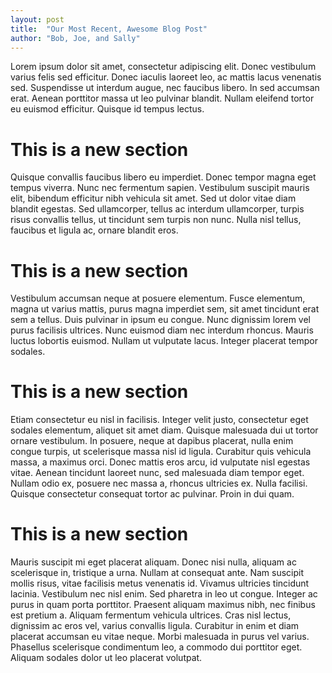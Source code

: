 ```yaml
---
layout: post
title:  "Our Most Recent, Awesome Blog Post"
author: "Bob, Joe, and Sally"
---
```


Lorem ipsum dolor sit amet, consectetur adipiscing elit. Donec vestibulum varius felis sed efficitur. Donec iaculis laoreet leo, ac mattis lacus venenatis sed. Suspendisse ut interdum augue, nec faucibus libero. In sed accumsan erat. Aenean porttitor massa ut leo pulvinar blandit. Nullam eleifend tortor eu euismod efficitur. Quisque id tempus lectus.
<!-- end excerpt -->

# This is a new section

Quisque convallis faucibus libero eu imperdiet. Donec tempor magna eget tempus viverra. Nunc nec fermentum sapien. Vestibulum suscipit mauris elit, bibendum efficitur nibh vehicula sit amet. Sed ut dolor vitae diam blandit egestas. Sed ullamcorper, tellus ac interdum ullamcorper, turpis risus convallis tellus, ut tincidunt sem turpis non nunc. Nulla nisl tellus, faucibus et ligula ac, ornare blandit eros.

# This is a new section

Vestibulum accumsan neque at posuere elementum. Fusce elementum, magna ut varius mattis, purus magna imperdiet sem, sit amet tincidunt erat sem a tellus. Duis pulvinar in ipsum eu congue. Nunc dignissim lorem vel purus facilisis ultrices. Nunc euismod diam nec interdum rhoncus. Mauris luctus lobortis euismod. Nullam ut vulputate lacus. Integer placerat tempor sodales.

# This is a new section

Etiam consectetur eu nisl in facilisis. Integer velit justo, consectetur eget sodales elementum, aliquet sit amet diam. Quisque malesuada dui ut tortor ornare vestibulum. In posuere, neque at dapibus placerat, nulla enim congue turpis, ut scelerisque massa nisl id ligula. Curabitur quis vehicula massa, a maximus orci. Donec mattis eros arcu, id vulputate nisl egestas vitae. Aenean tincidunt laoreet nunc, sed malesuada diam tempor eget. Nullam odio ex, posuere nec massa a, rhoncus ultricies ex. Nulla facilisi. Quisque consectetur consequat tortor ac pulvinar. Proin in dui quam.

# This is a new section

Mauris suscipit mi eget placerat aliquam. Donec nisi nulla, aliquam ac scelerisque in, tristique a urna. Nullam at consequat ante. Nam suscipit mollis risus, vitae facilisis metus venenatis id. Vivamus ultricies tincidunt lacinia. Vestibulum nec nisl enim. Sed pharetra in leo ut congue. Integer ac purus in quam porta porttitor. Praesent aliquam maximus nibh, nec finibus est pretium a. Aliquam fermentum vehicula ultrices. Cras nisl lectus, dignissim ac eros vel, varius convallis ligula. Curabitur in enim et diam placerat accumsan eu vitae neque. Morbi malesuada in purus vel varius. Phasellus scelerisque condimentum leo, a commodo dui porttitor eget. Aliquam sodales dolor ut leo placerat volutpat.